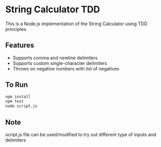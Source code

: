 # String Calculator TDD

This is a Node.js implementation of the String Calculator using TDD principles.

## Features

- Supports comma and newline delimiters
- Supports custom single-character delimiters
- Throws on negative numbers with list of negatives

## To Run

```bash
npm install
npm test
node script.js

```
## Note

script.js file can be used/modified to try out different type of inputs and delimiters